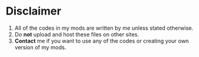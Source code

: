 Disclaimer
======

1. All of the codes in my mods are written by me unless stated otherwise.
2. Do **not** upload and host these files on other sites.
3. **Contact** me if you want to use any of the codes or creating your own version of my mods.
